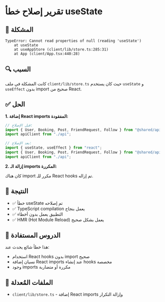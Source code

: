 # تقرير إصلاح خطأ useState

## 🐛 المشكلة

```
TypeError: Cannot read properties of null (reading 'useState')
    at useState
    at useAppStore (client/lib/store.ts:285:31)
    at App (client/App.tsx:440:28)
```

## 🔍 السبب

كانت المشكلة في ملف `client/lib/store.ts` حيث كان يستخدم `useState` و `useEffect` بدون import صحيح من React.

## ✅ الحل

**1. إضافة React imports المفقودة:**

```typescript
// قبل الإصلاح:
import { User, Booking, Post, FriendRequest, Follow } from "@shared/api";
import apiClient from "./api";

// بعد الإصلاح:
import { useState, useEffect } from "react";
import { User, Booking, Post, FriendRequest, Follow } from "@shared/api";
import apiClient from "./api";
```

**2. إزالة الـ imports المكررة:**

كان هناك import مكرر للـ React hooks تم إزاله.

## 🎯 النتيجة

- ✅ خطأ useState تم إصلاحه
- ✅ TypeScript compilation يعمل بنجاح
- ✅ التطبيق يعمل بدون أخطاء
- ✅ HMR (Hot Module Reload) يعمل بشكل صحيح

## 📝 الدروس المستفادة

هذا خطأ شائع يحدث عند:

- استخدام React hooks بدون import صحيح
- نسيان إضافة React imports عند إنشاء hooks مخصصة
- وجود imports مكررة أو متضاربة

## 🔧 الملفات المُعدلة

- `client/lib/store.ts` - إضافة React imports وإزالة التكرار
